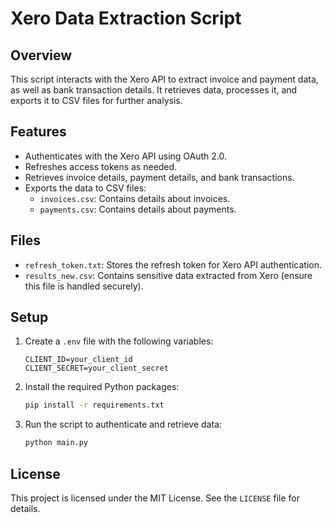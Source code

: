 # Xero Data Extraction Script

## Overview

This script interacts with the Xero API to extract invoice and payment data, as well as bank transaction details. It retrieves data, processes it, and exports it to CSV files for further analysis.

## Features

- Authenticates with the Xero API using OAuth 2.0.
- Refreshes access tokens as needed.
- Retrieves invoice details, payment details, and bank transactions.
- Exports the data to CSV files:
  - `invoices.csv`: Contains details about invoices.
  - `payments.csv`: Contains details about payments.

## Files

- `refresh_token.txt`: Stores the refresh token for Xero API authentication.
- `results_new.csv`: Contains sensitive data extracted from Xero (ensure this file is handled securely).

## Setup

1. Create a `.env` file with the following variables:
   ```plaintext
   CLIENT_ID=your_client_id
   CLIENT_SECRET=your_client_secret
   ```
2. Install the required Python packages:
   ```bash
   pip install -r requirements.txt
   ```
3. Run the script to authenticate and retrieve data:
   ```bash
   python main.py
   ```

## License

This project is licensed under the MIT License. See the `LICENSE` file for details.
